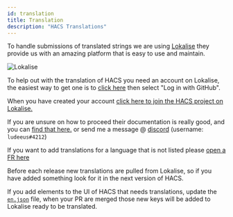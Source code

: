 ```yaml
---
id: translation
title: Translation
description: "HACS Translations"
---
```


To handle submissions of translated strings we are using [Lokalise](https://lokalise.com) they provide us with an amazing platform that is easy to use and maintain.

![Lokalise](/img/lokalise.png)

To help out with the translation of HACS you need an account on Lokalise, the easiest way to get one is to [click here](https://lokalise.com/login/) then select "Log in with GitHub".

When you have created your account [click here to join the HACS project on Lokalise.](https://lokalise.com/public/854515055f679055040b37.42677693/)

If you are unsure on how to proceed their documentation is really good, and you can [find that here.](https://docs.lokalise.com/en/) or send me a message @ [discord](https://hacs.xyz/discord) (username: `ludeeus#4212`)

If you want to add translations for a language that is not listed please [open a FR here](https://github.com/hacs/frontend/issues/new)

Before each release new translations are pulled from Lokalise, so if you have added something look for it in the next version of HACS.

If you add elements to the UI of HACS that needs translations, update the [`en.json`](https://github.com/hacs/frontend/blob/master/src/localize/languages/en.json) file, when your PR are merged those new keys will be added to Lokalise ready to be translated.
